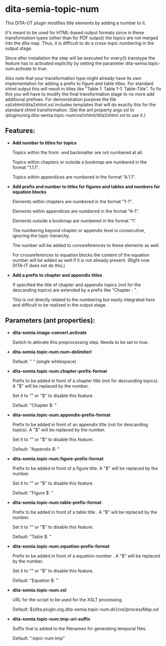 # dita-semia-topic-num
This DITA-OT plugin modifies title elements by adding a number to it.

It's meant to be used for HTML-based output formats since in these transformation types (other than for PDF output) the topics are not merged into the dita map. Thus, it is difficult to do a cross-topic numbering in the output stage.

Since after installation the step will be executed for every(!) transtype the feature has to activated explicitly by setting the parameter dita-semia.topic-num.activate to true.

Also note that your transformation type might already have its own implementation for adding a prefix to figure and table titles.
For standard xhtml output this will result in titles like "Table 1. Table 1-1: Table-Title". To fix this you will have to modify the final transformation stage 
to no more add additional prefixes. For demonstration purpose the file xsl/xhtml/dita2xhtml.xsl includes templates that will do exactly this for the standard xhtml transformation. (Set the ant property args.xsl to <DITA-OT dir>/plugins/org.dita-semia.topic-num/xsl/xhtml/dita2xhtml.xsl to use it.)


## Features:

- **Add number to titles for topics**

	Topics within the front- and backmatter are not numbered at all.
	
	Topics within chapters or outside a bookmap are numbered in the format "1.1.1".
	
	Topics within appendices are numbered in the format "A.1.1".


- **Add prefix and number to titles for figures and tables and numbers for equation blocks**

	Elements within chapters are numbered in the format "1-1".
	
	Elements within appendices are numbered in the format "A-1".
	
	Elements outside a bookmap are numbered in the format "1".
	
	The numbering beyond chapter or appendix level is consecutive, ignoring the topic hierarchy.
	
	The number will be added to corssreferences to these elements as well.
	
	For crossreferences to equation blocks the content of the equation number will be added as well if it is not already present. (Right now DITA-IT does not do this.)
	
	
- **Add a prefix to chapter and appendix titles**
	
	If specified the title of chapter and appendix topics (not for the descanding topics) are extended by a prefix like "Chapter <number>: ".
	
	This is not directly related to the numbering but easily integrated here and difficult to be realized in the output stage. 


## Parameters (ant properties):

- **dita-semia.image-convert.activate**

  Switch to aktivate this preprocessing step. Needs to be set to true.

  
- **dita-semia.topic-num.num-delimiterl**

	Default: " " (single whitespace)

  
- **dita-semia.topic-num.chapter-prefix-format**

	Prefix to be added in front of a chapter title (not for descanding topics). A "$" will be replaced by the number.
	
	Set it to "" or "$" to disable this feature.

	Default: "Chapter $: " 

  
- **dita-semia.topic-num.appendix-prefix-format**

	Prefix to be added in front of an appendix title (not for descanding topics). A "$" will be replaced by the number.
	
	Set it to "" or "$" to disable this feature.

	Default: "Appendix $: " 

  
- **dita-semia.topic-num.figure-prefix-format**

	Prefix to be added in front of a figure title. A "$" will be replaced by the number.
	
	Set it to "" or "$" to disable this feature.

	Default: "Figure $: " 

  
- **dita-semia.topic-num.table-prefix-format**

	Prefix to be added in front of a table title . A "$" will be replaced by the number.
	
	Set it to "" or "$" to disable this feature.

	Default: "Table $: " 

  
- **dita-semia.topic-num.equation-prefix-format**

	Prefix to be added in front of a equation-number . A "$" will be replaced by the number.
	
	Set it to "" or "$" to disable this feature.

	Default: "Equation $: " 
  
  
- **dita-semia.topic-num.xsl**

	URL for the script to be used for the XSLT processing.
	
	Default: ${dita.plugin.org.dita-semia.topic-num.dir}/xsl/processMap.xsl

- **dita-semia.topic-num.tmp-uri-suffix**

	Suffix that is added to the filenames for generating temporal files.

	Default: ".topic-num.tmp"

